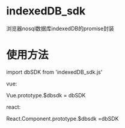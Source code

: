 # indexedDB_sdk
浏览器nosql数据库indexedDB的promise封装

# 使用方法

import dbSDK from 'indexedDB_sdk.js'

vue:

Vue.prototype.$dbsdk = dbSDK



react:

React.Component.prototype.$dbsdk =dbSDK
